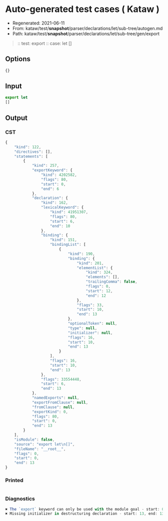 # Auto-generated test cases ( Kataw )
- Regenerated: 2021-06-11
- From: kataw/test/__snapshot__/parser/declarations/let/sub-tree/autogen.md
- Path: kataw/test/__snapshot__/parser/declarations/let/sub-tree/gen/export
> :: test: export
> :: case: let
>          []
## Options

`````js
{}
`````
## Input

`````js
export let
[]
`````
## Output

### CST

```javascript
{
    "kind": 122,
    "directives": [],
    "statements": [
        {
            "kind": 257,
            "exportKeyword": {
                "kind": 4202582,
                "flags": 80,
                "start": 0,
                "end": 6
            },
            "declaration": {
                "kind": 162,
                "lexicalKeyword": {
                    "kind": 41951307,
                    "flags": 80,
                    "start": 6,
                    "end": 10
                },
                "binding": {
                    "kind": 151,
                    "bindingList": [
                        {
                            "kind": 190,
                            "binding": {
                                "kind": 201,
                                "elementList": {
                                    "kind": 324,
                                    "elements": [],
                                    "trailingComma": false,
                                    "flags": 0,
                                    "start": 12,
                                    "end": 12
                                },
                                "flags": 33,
                                "start": 10,
                                "end": 13
                            },
                            "optionalToken": null,
                            "type": null,
                            "initializer": null,
                            "flags": 16,
                            "start": 10,
                            "end": 13
                        }
                    ],
                    "flags": 16,
                    "start": 10,
                    "end": 13
                },
                "flags": 33554448,
                "start": 6,
                "end": 13
            },
            "namedExports": null,
            "exportFromClause": null,
            "fromClause": null,
            "exportKind": 0,
            "flags": 80,
            "start": 0,
            "end": 13
        }
    ],
    "isModule": false,
    "source": "export let\n[]",
    "fileName": "__root__",
    "flags": 0,
    "start": 0,
    "end": 13
}
```

### Printed

```javascript

```

### Diagnostics

```javascript
✖ The `export` keyword can only be used with the module goal - start: 0, end: 6
✖ Missing initializer in destructuring declaration - start: 13, end: 13

```

